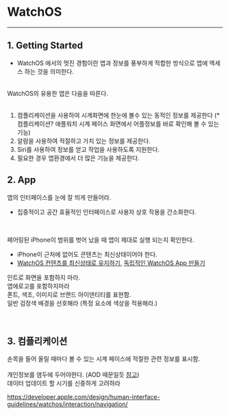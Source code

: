 #  WatchOS
---

## 1. Getting Started
- WatchOS 에서의 멋진 경험이란 앱과 정보를 풍부하게 적합한 방식으로 앱에 엑세스 하는 것을 의미한다.<br>
<br>
WatchOS의 유용한 앱은 다음을 따른다.<br>
<br>

1. 컴플리케이션을 사용하여 시계화면에 한눈에 볼수 있는 동적인 정보를 제공한다 
(*컴플리케이션? 애플워치 시계 페이스 화면에서 어플정보를 바로 확인해 볼 수 있는 기능)
2. 알람을 사용하여 적절하고 가치 있는 정보를 제공한다.
3. Siri를 사용하여 정보를 얻고 작업을 사용하도록 지원한다.
4. 필요한 경우 앱환경에서 더 많은 기능을 제공한다.



## 2. App

앱의 인터페이스를 눈에 잘 띄게 만들어라.
- 집중적이고 공간 효율적인 인터페이스로 사용자 상호 작용을 간소화한다.<br>
<br>

페어링된 iPhone이 범위를 벗어 났을 때 앱이 제대로 실행 되는지 확인한다.
-  iPhone이 근처에 없어도 콘텐츠는 최신상태이어야 한다.
-  [WatchOS 컨텐츠를 최신상태로 유지하기](https://developer.apple.com/documentation/watchkit/keeping_your_watchos_content_up_to_date),  [독립적인 WatchOS App 만들기](https://developer.apple.com/documentation/watchkit/creating_independent_watchos_apps)

인트로 화면을 포함하지 마라.<br>
앱에로고를 포함하지마라<br>
폰트, 색조, 이미지로 브랜드 아이덴티티를 표현함.<br>
일반 검정색 배경을 선호해라 (특정 요소에 색상을 적용해라.)<br>
<br>
<br>

## 3. 컴플리케이션
손목을 들어 올릴 때마다 볼 수 있는 시계 페이스에 적절한 관련 정보를 표시함.<br>
<br>
개인정보를 염두에 두어야한다. (AOD 때문일듯 [참고](https://developer.apple.com/documentation/clockkit/clkcomplicationdatasource/1627965-getprivacybehavior))<br>
데이터 업데이트 할 시기를 신중하게 고려하라<br>

https://developer.apple.com/design/human-interface-guidelines/watchos/interaction/navigation/

